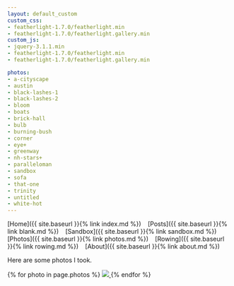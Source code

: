 ```yaml
---
layout: default_custom
custom_css:
- featherlight-1.7.0/featherlight.min
- featherlight-1.7.0/featherlight.gallery.min
custom_js:
- jquery-3.1.1.min
- featherlight-1.7.0/featherlight.min
- featherlight-1.7.0/featherlight.gallery.min

photos:
- a-cityscape
- austin
- black-lashes-1
- black-lashes-2
- bloom
- boats
- brick-hall
- bulb
- burning-bush
- corner
- eye+
- greenway
- nh-stars+
- paralleloman
- sandbox
- sofa
- that-one
- trinity
- untitled
- white-hot
---
```

[Home]({{ site.baseurl }}{% link index.md %})
<code>&nbsp;</code>
[Posts]({{ site.baseurl }}{% link blank.md %})
<code>&nbsp;</code>
[Sandbox]({{ site.baseurl }}{% link sandbox.md %})
<code>&nbsp;</code>
[Photos]({{ site.baseurl }}{% link photos.md %})
<code>&nbsp;</code>
[Rowing]({{ site.baseurl }}{% link rowing.md %})
<code>&nbsp;</code>
[About]({{ site.baseurl }}{% link about.md %})

Here are some photos I took.

<section
  data-featherlight-gallery
  data-featherlight-filter="a"
>
  {% for photo in page.photos %}
  <a href="/assets/img/photos/photography/other/{{ photo }}.jpg">
    <img src="/assets/img/photos/photography/other/{{ photo }}.min.jpg">
  </a>
  {% endfor %}
</section>

